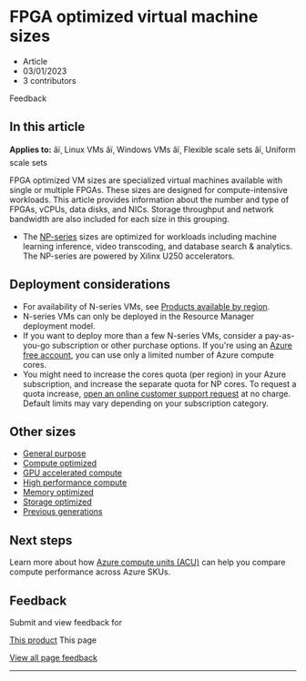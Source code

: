 # FPGA optimized virtual machine sizes

* Article
* 03/01/2023
* 3 contributors

Feedback

## In this article

**Applies to:** âï¸ Linux VMs âï¸ Windows VMs âï¸ Flexible scale sets âï¸ Uniform scale sets

FPGA optimized VM sizes are specialized virtual machines available with single or multiple FPGAs. These sizes are designed for compute-intensive workloads. This article provides information about the number and type of FPGAs, vCPUs, data disks, and NICs. Storage throughput and network bandwidth are also included for each size in this grouping.

* The [NP-series](np-series) sizes are optimized for workloads including machine learning inference, video transcoding, and database search & analytics. The NP-series are powered by Xilinx U250 accelerators.

## Deployment considerations

* For availability of N-series VMs, see [Products available by region](https://azure.microsoft.com/regions/services/).
* N-series VMs can only be deployed in the Resource Manager deployment model.
* If you want to deploy more than a few N-series VMs, consider a pay-as-you-go subscription or other purchase options. If you're using an [Azure free account](https://azure.microsoft.com/free/), you can use only a limited number of Azure compute cores.
* You might need to increase the cores quota (per region) in your Azure subscription, and increase the separate quota for NP cores. To request a quota increase, [open an online customer support request](../azure-portal/supportability/how-to-create-azure-support-request) at no charge. Default limits may vary depending on your subscription category.

## Other sizes

* [General purpose](sizes-general)
* [Compute optimized](sizes-compute)
* [GPU accelerated compute](sizes-gpu)
* [High performance compute](sizes-hpc)
* [Memory optimized](sizes-memory)
* [Storage optimized](sizes-storage)
* [Previous generations](sizes-previous-gen)

## Next steps

Learn more about how [Azure compute units (ACU)](acu) can help you compare compute performance across Azure SKUs.

## Feedback

Submit and view feedback for

[This product](https://feedback.azure.com/d365community/forum/ec2f1827-be25-ec11-b6e6-000d3a4f0f1c)
This page

[View all page feedback](https://github.com/MicrosoftDocs/azure-docs/issues)

---
